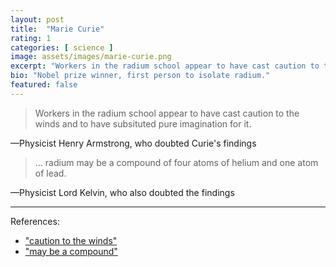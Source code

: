 ```yaml
---
layout: post
title:  "Marie Curie"
rating: 1
categories: [ science ]
image: assets/images/marie-curie.png
excerpt: "Workers in the radium school appear to have cast caution to the winds"
bio: "Nobel prize winner, first person to isolate radium."
featured: false
---
```


> Workers in the radium school appear to have cast caution to the winds and to have subsituted pure imagination for it.

—Physicist Henry Armstrong, who doubted Curie's findings

> ... radium may be a compound of four atoms of helium and one atom of lead.

—Physicist Lord Kelvin, who also doubted the findings

---

References:

- ["caution to the winds"](https://www.jstor.org/stable/1633395?seq=1)
- ["may be a compound"](https://www.jstor.org/stable/1633395?seq=1)
